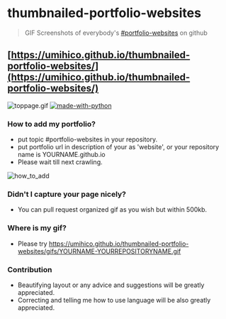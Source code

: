 # thumbnailed-portfolio-websites
> GIF Screenshots of everybody's [#portfolio-websites](https://github.com/topics/portfolio-website) on github
## [https://umihico.github.io/thumbnailed-portfolio-websites/](https://umihico.github.io/thumbnailed-portfolio-websites/)
![toppage.gif](/toppage_.gif)
[![made-with-python](https://img.shields.io/badge/Made%20with-Python-1f425f.svg)](https://www.python.org/)

### How to add my portfolio?
+ put topic #portfolio-websites in your repository.
+ put portfolio url in description of your as 'website', or your repository name is YOURNAME.github.io
+ Please wait till next crawling.  

![how_to_add](/how_to_add2.jpg)
### Didn't I capture your page nicely?
+ You can pull request organized gif as you wish but within 500kb.

### Where is my gif?
+ Please try https://umihico.github.io/thumbnailed-portfolio-websites/gifs/YOURNAME-YOURREPOSITORYNAME.gif

### Contribution
+ Beautifying layout or any advice and suggestions will be greatly appreciated.
+ Correcting and telling me how to use language will be also greatly appreciated.
